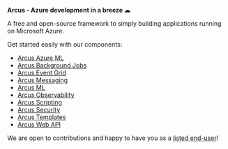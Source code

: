 **Arcus - Azure development in a breeze ☁**

A free and open-source framework to simply building applications running on Microsoft Azure.

Get started easily with our components:

- [Arcus Azure ML](https://github.com/arcus-azure/arcus.azureml)
- [Arcus Background Jobs](https://github.com/arcus-azure/arcus.backgroundjobs)
- [Arcus Event Grid](https://github.com/arcus-azure/arcus.eventgrid)
- [Arcus Messaging](https://github.com/arcus-azure/arcus.messaging)
- [Arcus ML](https://github.com/arcus-azure/arcus.ml)
- [Arcus Observability](https://github.com/arcus-azure/arcus.observability)
- [Arcus Scripting](https://github.com/arcus-azure/arcus.scripting)
- [Arcus Security](https://github.com/arcus-azure/arcus.security)
- [Arcus Templates](https://github.com/arcus-azure/arcus.templates)
- [Arcus Web API](https://github.com/arcus-azure/arcus.webapi)

We are open to contributions and happy to have you as a [listed end-user](https://github.com/arcus-azure/arcus#customers)!
